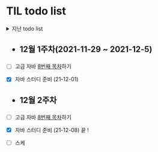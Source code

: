 # TIL todo list

<details>
<summary>지난 todo list</summary>
<div markdown="1">

## <ul><li>9월 2주차</li></ul>
  - [x] JSP를 이용한 웹사이트 제작
  - [x] api 사용을 위한 JSON, jackson 공부
  - [x] 직렬화, 역직렬화 
  - [ ] TDD racingCar 하기


## <ul><li>9월 3주차</li></ul>
  - [x] API불러와서 웹사이트 적용시키기
  - [x] TDD racingCar 하기
  
## <ul><li>9월 4주차</li></ul>
  - [x] summoner api  JSON 파싱
  - [x] match api json 파싱
  
## <ul><li>9월 4주차</li></ul>
  - [x] summoner api  JSON 파싱
  - [x] match api json 파싱
  
## <ul><li>9월 5주차(09/21 ~ 10/03)</li></ul>
  - [x] 게시판 기초 디자인


## <ul><li>10월 1주차</li></ul>
  - [x] 고급 자바 [1번째 목차](https://github.com/rissins/study/tree/master/%EC%9E%90%EB%B0%94%EA%B3%A0%EA%B8%89%EC%8A%A4%ED%84%B0%EB%94%94)하기

  
## <ul><li>10월 2주차</li></ul>
  - [x] 고급 자바 [2번째 목차](https://github.com/rissins/study/tree/master/%EC%9E%90%EB%B0%94%EA%B3%A0%EA%B8%89%EC%8A%A4%ED%84%B0%EB%94%94)하기

  
## <ul><li>10월 3주차</li></ul>
  - [x] 고급 자바 [3번째 목차](https://github.com/rissins/study/tree/master/%EC%9E%90%EB%B0%94%EA%B3%A0%EA%B8%89%EC%8A%A4%ED%84%B0%EB%94%94)하기
  - [x] 자바 스터디 준비 (21-10-20)

  
  ## <ul><li>10월 4주차</li></ul>
  - [x] 고급 자바 [4번째 목차](https://github.com/rissins/study/tree/master/%EC%9E%90%EB%B0%94%EA%B3%A0%EA%B8%89%EC%8A%A4%ED%84%B0%EB%94%94)하기
  - [x] 자바 스터디 준비 (21-10-27)
  
  
  ## <ul><li>11월 1주차</li></ul>
  - [x] 고급 자바 [5번째 목차](https://github.com/rissins/study/tree/master/%EC%9E%90%EB%B0%94%EA%B3%A0%EA%B8%89%EC%8A%A4%ED%84%B0%EB%94%94)하기
  - [x] 자바 스터디 준비 (21-11-03)
  - [x] [OAuth에 대해 알기](https://github.com/rissins/study/blob/master/%EB%A7%A4%EC%9D%BC%20%EA%B8%B0%EC%88%A0%EB%B8%94%EB%A1%9C%EA%B7%B8%20%EB%A6%AC%EB%B7%B0/OAuth%EC%99%80%20%EC%B6%A4%EC%9D%84.md)

  
  ## <ul><li>11월 2주차</li></ul>
  - [x] 고급 자바 [6번째 목차](https://github.com/rissins/study/tree/master/%EC%9E%90%EB%B0%94%EA%B3%A0%EA%B8%89%EC%8A%A4%ED%84%B0%EB%94%94)하기
  - [x] 자바 스터디 준비 (21-11-10)
  
  
  ## <ul><li>11월 3주차</li></ul>
  - [x] 고급 자바 [7번째 목차](https://github.com/rissins/study/tree/master/%EC%9E%90%EB%B0%94%EA%B3%A0%EA%B8%89%EC%8A%A4%ED%84%B0%EB%94%94)하기
  - [x] 자바 스터디 준비 (21-11-21)

  
  ## <ul><li>11월 4주차</li></ul>
  - [ ] 고급 자바 [8번째 목차](https://github.com/rissins/study/tree/master/%EC%9E%90%EB%B0%94%EA%B3%A0%EA%B8%89%EC%8A%A4%ED%84%B0%EB%94%94)하기
  - [x] 자바 스터디 준비 (21-11-24)
  - [x] [로그에 대해서 알기](https://github.com/rissins/study/blob/master/%EC%9E%90%EB%B0%94%EA%B3%A0%EA%B8%89%EC%8A%A4%ED%84%B0%EB%94%94/0.Log.md)
  - [x] 프로젝트 pr 완료

</div>
</details>

## <ul><li>12월 1주차(2021-11-29 ~ 2021-12-5)</li></ul>
  - [ ] 고급 자바 [8번째 목차](https://github.com/rissins/study/tree/master/%EC%9E%90%EB%B0%94%EA%B3%A0%EA%B8%89%EC%8A%A4%ED%84%B0%EB%94%94)하기
  - [x] 자바 스터디 준비 (21-12-01)


## <ul><li>12월 2주차</li></ul>
  - [ ] 고급 자바 [8번째 목차](https://github.com/rissins/study/tree/master/%EC%9E%90%EB%B0%94%EA%B3%A0%EA%B8%89%EC%8A%A4%ED%84%B0%EB%94%94)하기
  - [x] 자바 스터디 준비 (21-12-08) 끝 !
  - [ ] 스케

